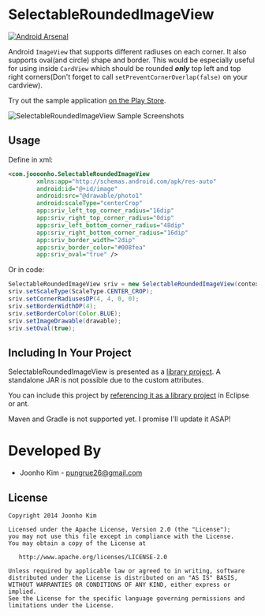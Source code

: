 SelectableRoundedImageView
==========================
[![Android Arsenal](https://img.shields.io/badge/Android%20Arsenal-SelectableRoundedImageView-brightgreen.svg?style=flat)](https://android-arsenal.com/details/1/1234)

Android <code>ImageView</code> that supports different radiuses on each corner. It also 
supports oval(and circle) shape and border. This would be especially useful for 
using inside <code>CardView</code> which should be rounded <b><i>only</i></b> top left and 
top right corners(Don't forget to call <code>setPreventCornerOverlap(false)</code> on your cardview).


Try out the sample application [on the Play Store][2].

![SelectableRoundedImageView Sample Screenshots][1]

Usage
----
Define in xml:

```xml
<com.joooonho.SelectableRoundedImageView
        xmlns:app="http://schemas.android.com/apk/res-auto"
        android:id="@+id/image"
        android:src="@drawable/photo1"
        android:scaleType="centerCrop"
        app:sriv_left_top_corner_radius="16dip"
        app:sriv_right_top_corner_radius="0dip"
        app:sriv_left_bottom_corner_radius="48dip"
        app:sriv_right_bottom_corner_radius="16dip"
        app:sriv_border_width="2dip"
        app:sriv_border_color="#008fea"
        app:sriv_oval="true" />
```

Or in code:

```java
SelectableRoundedImageView sriv = new SelectableRoundedImageView(context);
sriv.setScaleType(ScaleType.CENTER_CROP);
sriv.setCornerRadiusesDP(4, 4, 0, 0);
sriv.setBorderWidthDP(4);
sriv.setBorderColor(Color.BLUE);
sriv.setImageDrawable(drawable);
sriv.setOval(true);
```

Including In Your Project
-------------------------

SelectableRoundedImageView is presented as a [library project][3]. A standalone JAR 
is not possible due to the custom attributes.

You can include this project by [referencing it as a library project][4] in
Eclipse or ant.

Maven and Gradle is not supported yet. I promise I'll update it ASAP!


Developed By
==========================

 * Joonho Kim - <pungrue26@gmail.com>
 
License
-------------------------

    Copyright 2014 Joonho Kim

    Licensed under the Apache License, Version 2.0 (the "License");
    you may not use this file except in compliance with the License.
    You may obtain a copy of the License at

       http://www.apache.org/licenses/LICENSE-2.0

    Unless required by applicable law or agreed to in writing, software
    distributed under the License is distributed on an "AS IS" BASIS,
    WITHOUT WARRANTIES OR CONDITIONS OF ANY KIND, either express or implied.
    See the License for the specific language governing permissions and
    limitations under the License.
    

[1]: http://i.imgur.com/U5VS7m2.png?1
[2]: https://play.google.com/store/apps/details?id=com.joooonho
[3]: http://developer.android.com/guide/developing/projects/projects-eclipse.html
[4]: http://developer.android.com/guide/developing/projects/projects-eclipse.html#ReferencingLibraryProject
